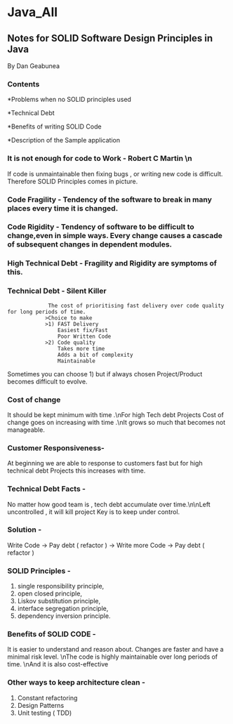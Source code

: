 # Java_All


## Notes for SOLID Software Design Principles in Java
By Dan Geabunea

### Contents 

*Problems when no SOLID principles used 

*Technical Debt 

*Benefits of writing SOLID Code 

*Description of the Sample application 




### It is not enough for code to Work - Robert C Martin \n

If code is unmaintainable then fixing bugs , or writing new code is difficult. 
Therefore SOLID Principles comes in picture.

### Code Fragility - Tendency of the software to break in many places every time it is changed.
### Code Rigidity -  Tendency of software to be difficult to change,even in simple ways. Every change causes a cascade of subsequent changes in dependent modules.

### High Technical Debt - Fragility and Rigidity are symptoms of this.
### Technical Debt - Silent Killer
                 The cost of prioritising fast delivery over code quality for long periods of time.  
                >Choice to make 
                >1) FAST Delivery 
                    Easiest fix/Fast 
                    Poor Written Code 
                >2) Code quality 
                    Takes more time
                    Adds a bit of complexity
                    Maintainable 

Sometimes you can choose 1) but  if always chosen Project/Product becomes difficult to evolve.

### Cost of change 
It should be kept minimum with time .\nFor high Tech debt Projects Cost of change goes on increasing with time .\nIt grows so much that becomes not manageable. 

### Customer Responsiveness-
At beginning we are able to response to customers fast but for high technical debt Projects this increases with time.  

### Technical Debt Facts -
No matter how good team is , tech debt accumulate over time.\n\nLeft uncontrolled , it will kill project 
Key is to keep under control.

### Solution - 
Write Code -> Pay debt ( refactor ) -> Write more Code  -> Pay debt ( refactor )

### SOLID Principles - 
1) single responsibility principle, 
2) open closed principle, 
3) Liskov substitution principle, 
4) interface segregation principle, 
5) dependency inversion principle. 

### Benefits of SOLID CODE -
It is easier to understand and reason about. Changes are faster and have a minimal risk level. \nThe code is highly maintainable over long periods of time. \nAnd it is also cost-effective

### Other ways to keep architecture clean - 
1) Constant refactoring 
2) Design Patterns 
3) Unit testing ( TDD)


